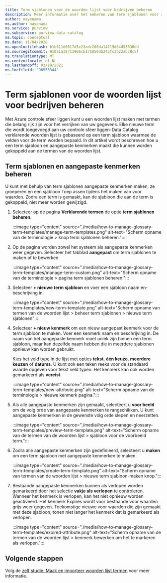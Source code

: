```yaml
---
title: Term sjablonen voor de woorden lijst voor bedrijven beheren
description: Meer informatie over het beheren van term sjablonen voor zakelijke woorden lijst in een Azure controle sfeer liggen Data Catalog.
author: nayenama
ms.author: nayenama
ms.service: purview
ms.subservice: purview-data-catalog
ms.topic: conceptual
ms.date: 11/04/2020
ms.openlocfilehash: b1b811d0817d5e23adc208da14719d64d53830dd
ms.sourcegitcommit: 910a1a38711966cb171050db245fc3b22abc8c5f
ms.translationtype: MT
ms.contentlocale: nl-NL
ms.lasthandoff: 03/19/2021
ms.locfileid: "96553344"
---
```

# <a name="how-to-manage-term-templates-for-business-glossary"></a>Term sjablonen voor de woorden lijst voor bedrijven beheren

Met Azure controle sfeer liggen kunt u een woorden lijst maken met termen die belang rijk zijn voor het verrijken van uw gegevens. Elke nieuwe term die wordt toegevoegd aan uw controle sfeer liggen-Data Catalog verklarende woorden lijst is gebaseerd op een term sjabloon waarmee de velden voor de term worden bepaald. In dit artikel wordt beschreven hoe u een term sjabloon en aangepaste kenmerken maakt die kunnen worden gekoppeld aan de termen van de woorden lijst.

## <a name="manage-term-templates-and-custom-attributes"></a>Term sjablonen en aangepaste kenmerken beheren

U kunt met behulp van term sjablonen aangepaste kenmerken maken, ze groeperen en een sjabloon Toep assen tijdens het maken van voor waarden. Zodra een term is gemaakt, kan de sjabloon die aan de term is gekoppeld, niet meer worden gewijzigd.

1. Selecteer op de pagina **Verklarende termen** de optie **term sjablonen beheren**.

   :::image type="content" source="./media/how-to-manage-glossary-term-templates/manage-term-templates.png" alt-text="Scherm opname van de terminologie > knop term sjablonen beheren.":::

2. Op de pagina worden zowel het systeem als aangepaste kenmerken weer gegeven. Selecteer het tabblad **aangepast** om term sjablonen te maken of te bewerken.

   :::image type="content" source="./media/how-to-manage-glossary-term-templates/manage-term-custom.png" alt-text="Scherm opname van de terminologie > pagina term sjablonen beheren.":::

3. Selecteer **+ nieuwe term sjabloon** en voer een sjabloon naam en-beschrijving in.

   :::image type="content" source="./media/how-to-manage-glossary-term-templates/new-term-template.png" alt-text="Scherm opname van termen van de woorden lijst > beheer term sjablonen > nieuwe term sjablonen":::

4. Selecteer **+ nieuw kenmerk** om een nieuw aangepast kenmerk voor de term sjabloon te maken. Voer een kenmerk naam en beschrijving in. De naam van het aangepaste kenmerk moet uniek zijn binnen een term sjabloon, maar kan dezelfde naam hebben die in meerdere sjablonen opnieuw kan worden gebruikt.

   Kies het veld type in de lijst met opties **tekst**, **één keuze**, **meerdere keuzen** of  **datums**. U kunt ook een teken reeks voor de standaard waarde opgeven voor tekst veld typen.  Het kenmerk kan ook worden gemarkeerd als **vereist**.

   :::image type="content" source="./media/how-to-manage-glossary-term-templates/new-attribute.png" alt-text="Scherm opname van de terminologie > nieuwe kenmerk pagina.":::

5. Als alle aangepaste kenmerken zijn gemaakt, selecteert u **voor beeld** om de volg orde van aangepaste kenmerken te rangschikken. U kunt aangepaste kenmerken in de gewenste volg orde slepen en neerzetten.

   :::image type="content" source="./media/how-to-manage-glossary-term-templates/preview-term-template.png" alt-text="Scherm opname van de termen van de woorden lijst > sjabloon voor de voorbeeld term.":::

6. Zodra alle aangepaste kenmerken zijn gedefinieerd, selecteert u **maken** om een term sjabloon met aangepaste kenmerken te maken.

   :::image type="content" source="./media/how-to-manage-glossary-term-templates/create-term-template.png" alt-text="Scherm opname van termen van de woorden lijst > nieuwe term sjabloon-maken knop.":::

7. Bestaande aangepaste kenmerken kunnen als verlopen worden gemarkeerd door het selectie **vakje als verlopen** te controleren. Wanneer het kenmerk is verlopen, kan het niet opnieuw worden geactiveerd. Het kenmerk Expires wordt voor bestaande voor waarden grijs weer gegeven. Toekomstige nieuwe voor waarden die zijn gemaakt met deze sjabloon, tonen niet langer het kenmerk dat is gemarkeerd als verlopen.

   :::image type="content" source="./media/how-to-manage-glossary-term-templates/expired-attribute.png" alt-text="Scherm opname van de termen van de woorden lijst > kenmerk bewerken om het te markeren als verlopen.":::

## <a name="next-steps"></a>Volgende stappen

Volg de [zelf studie: Maak en importeer woorden lijst termen](tutorial-import-create-glossary-terms.md) voor meer informatie.
